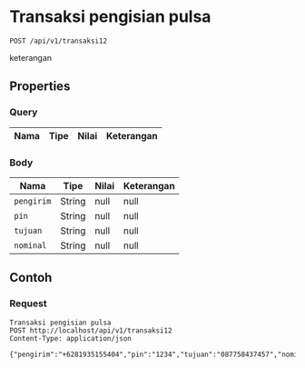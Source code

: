 # Transaksi pengisian pulsa
```http
POST /api/v1/transaksi12
```
keterangan
## Properties
### Query
Nama | Tipe | Nilai | Keterangan
--- | --- | --- | ---
### Body
Nama | Tipe | Nilai | Keterangan
--- | --- | --- | ---
<code>pengirim</code> | String | null | null
<code>pin</code> | String | null | null
<code>tujuan</code> | String | null | null
<code>nominal</code> | String | null | null
## Contoh
### Request
```http
Transaksi pengisian pulsa
POST http://localhost/api/v1/transaksi12
Content-Type: application/json

{"pengirim":"+6281935155404","pin":"1234","tujuan":"087758437457","nominal":"50"}
```
